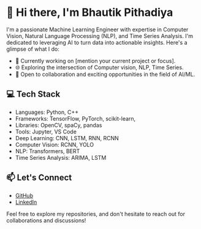 # 👋 Hi there, I'm Bhautik Pithadiya

I'm a passionate Machine Learning Engineer with expertise in Computer Vision, Natural Language Processing (NLP), and Time Series Analysis. I'm dedicated to leveraging AI to turn data into actionable insights. Here's a glimpse of what I do:

- 🔬 Currently working on [mention your current project or focus].
- 🌐 Exploring the intersection of Computer vision, NLP, Time Series.
- 💼 Open to collaboration and exciting opportunities in the field of AI/ML.

## 💻 Tech Stack

- Languages: Python, C++
- Frameworks: TensorFlow, PyTorch, scikit-learn,
- Libraries: OpenCV, spaCy, pandas
- Tools: Jupyter, VS Code
- Deep Learning: CNN, LSTM, RNN, RCNN
- Computer Vision: RCNN, YOLO
- NLP: Transformers, BERT
- Time Series Analysis: ARIMA, LSTM

<!--
## 🌱 Recent Projects

- [Project 1 Title](Link to Project 1)
- [Project 2 Title](Link to Project 2)
-->

## 📫 Let's Connect

- <a href = 'https://github.com/bhautik-pithadiya'>GitHub</a>
- <a href = 'https://www.linkedin.com/in/bhautik-pithadiya/'>LinkedIn</a>

Feel free to explore my repositories, and don't hesitate to reach out for collaborations and discussions!



<!--
**bhautik-pithadiya/bhautik-pithadiya** is a ✨ _special_ ✨ repository because its `README.md` (this file) appears on your GitHub profile.

Here are some ideas to get you started:

- 🔭 I’m currently working on ...
- 🌱 I’m currently learning ...
- 👯 I’m looking to collaborate on ...
- 🤔 I’m looking for help with ...
- 💬 Ask me about ...
- 📫 How to reach me: ...
- 😄 Pronouns: ...
- ⚡ Fun fact: ...
-->
